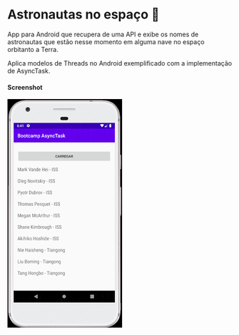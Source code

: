 # Astronautas no espaço :space_invader:

App para Android que recupera de uma API e exibe os nomes de astronautas
que estão nesse momento em alguma nave no espaço orbitanto a Terra.

Aplica modelos de Threads no Android exemplificado com a implementação
de AsyncTask.

#### Screenshot

![screenshot](screenshot.png)
